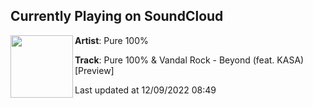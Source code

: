 ## Currently Playing on SoundCloud

[<img align="left" width="100" src="https://i1.sndcdn.com/artworks-000359289567-ujtcid-t500x500.jpg">](https://soundcloud.com/pure100/pure-100-vandal-rock-beyond-feat-kasa-preview)

**Artist**: Pure 100% 

**Track**: Pure 100% & Vandal Rock - Beyond (feat. KASA) [Preview]

Last updated at 12/09/2022 08:49
